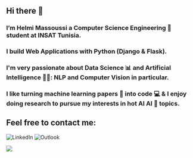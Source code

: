 ## Hi there 👋
### I’m Helmi Massoussi a Computer Science Engineering 💼 student  at INSAT Tunisia. 
### I build Web Applications with Python (Django & Flask).
### I'm very passionate about Data Science 📊 and Artificial Intelligence 👨‍💻: NLP and Computer Vision in particular.
### I like turning machine learning papers 📝 into code ‍💻 & I enjoy doing research to pursue my interests in hot AI AI 🧠 topics.

## Feel free to contact me: 

![LinkedIn](https://img.shields.io/badge/LinkedIn-0077B5?style=for-the-badge&logo=linkedin&logoColor=white)
![Outlook](https://img.shields.io/badge/Microsoft_Outlook-0078D4?style=for-the-badge&logo=microsoft-outlook&logoColor=white)

<img src="{https://img.shields.io/badge/Microsoft_Outlook-0078D4?style=for-the-badge&logo=microsoft-outlook&logoColor=white}" />

<!--
**h3lmii/h3lmii** is a ✨ _special_ ✨ repository because its `README.md` (this file) appears on your GitHub profile.

Here are some ideas to get you started:

- 🔭 I’m currently working on ...
- 🌱 I’m currently learning ...
- 👯 I’m looking to collaborate on ...
- 🤔 I’m looking for help with ...
- 💬 Ask me about ...
- 📫 How to reach me: ...
- 😄 Pronouns: ...
- ⚡ Fun fact: ...
-->
